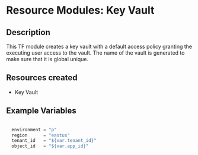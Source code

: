 # **Resource Modules: Key Vault**

## Description

This TF module creates a key vault with a default access policy granting the executing user access to the vault. The name of the vault is generated to make sure that it is global unique.

## Resources created

- Key Vault

## Example Variables
```javascript

  environment = "p"
  region      = "eastus"
  tenant_id   = "${var.tenant_id}"
  object_id   = "${var.app_id}"
```

